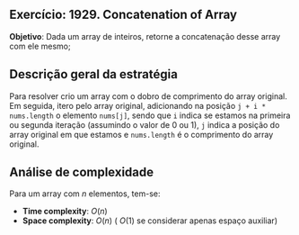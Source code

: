 ## Exercício: 1929. Concatenation of Array
**Objetivo**: Dada um array de inteiros, retorne a concatenação desse array com ele mesmo;

## Descrição geral da estratégia
Para resolver crio um array com o dobro de comprimento do array original. Em seguida, itero pelo array original, adicionando na posição `j + i * nums.length` o elemento `nums[j]`, sendo que `i` indica se estamos na primeira ou segunda iteração (assumindo o valor de 0 ou 1), `j` indica a posição do array original em que estamos e `nums.length` é o comprimento do array original.

## Análise de complexidade
Para um array com $n$ elementos, tem-se:
- **Time complexity**: $O(n)$ 
- **Space complexity**: $O(n)$ ( $O(1)$ se considerar apenas espaço auxiliar)